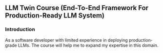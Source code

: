 ## LLM Twin Course (End-To-End Framework For Production-Ready LLM System)
### Introduction
As a software developer with limited experience in deploying production-grade LLMs. The course will help me to expand my expertise in this domain.
